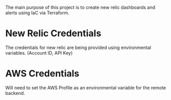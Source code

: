 The main purpose of this project is to create new relic dashboards and alerts using IaC via Terraform.

# New Relic Credentials 
The credentials for new relic are being provided using environmental  variables. (Account ID, API Key)

# AWS Credentials
Will need to set the AWS Profile as an environmental variable for the remote backend. 